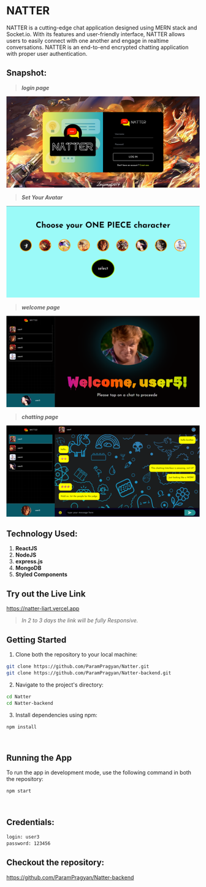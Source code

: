 # NATTER

NATTER is a cutting-edge chat application designed using MERN stack and Socket.io. With its features
and user-friendly interface, NATTER allows users to easily connect with one another and engage in realtime conversations. NATTER is an end-to-end encrypted chatting application with proper user
authentication.

## Snapshot:


<blockquote><b><i>login page</i></b></blockquote>

![alt text](public/image.png)

<blockquote><b><i>Set Your Avatar</i></b></blockquote>

![alt text](public/image5.png)

<blockquote><b><i>welcome page</i></b></blockquote>

![alt text](public/image-3.png)

<blockquote><b><i>chatting page</i></b></blockquote>

![alt text](public/image-4.png)

## Technology Used:

1. **ReactJS**
2. **NodeJS**
3. **express.js**
4. **MongoDB**
5. **Styled Components**


## Try out the Live Link
https://natter-liart.vercel.app
<blockquote><i>In 2 to 3 days the link will be fully Responsive.</i></blockquote>



## Getting Started

1. Clone both the repository to your local machine:

```bash
git clone https://github.com/ParamPragyan/Natter.git
git clone https://github.com/ParamPragyan/Natter-backend.git
```

2. Navigate to the project's directory:

```bash
cd Natter
cd Natter-backend
```

3. Install dependencies using npm:

```bash
npm install
```

<br>

## Running the App

To run the app in development mode, use the following command in both the repository:

```bash
npm start
```

<br>

## Credentials:
```bash
login: user3
password: 123456
```

## Checkout the repository:
https://github.com/ParamPragyan/Natter-backend
